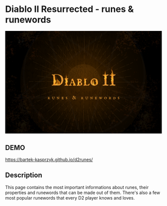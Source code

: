 # Diablo II Resurrected - runes & runewords

![logo Diablo](/images/shareCropped.png)

## DEMO

https://bartek-kasprzyk.github.io/d2runes/

## Description

This page contains the most important informations about runes, their properties and runewords that can be made out of them. There's also a few most popular runewords that every D2 player knows and loves.
